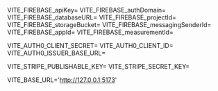VITE_FIREBASE_apiKey=
VITE_FIREBASE_authDomain=
VITE_FIREBASE_databaseURL=
VITE_FIREBASE_projectId=
VITE_FIREBASE_storageBucket=
VITE_FIREBASE_messagingSenderId=
VITE_FIREBASE_appId=
VITE_FIREBASE_measurementId=

VITE_AUTH0_CLIENT_SECRET=
VITE_AUTH0_CLIENT_ID=
VITE_AUTH0_ISSUER_BASE_URL=

VITE_STRIPE_PUBLISHABLE_KEY=
VITE_STRIPE_SECRET_KEY=

VITE_BASE_URL='http://127.0.0.1:5173'
